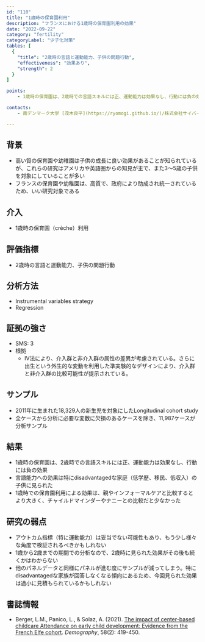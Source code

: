 ```yaml
---
id: "110"
title: "1歳時の保育園利用"
description: "フランスにおける1歳時の保育園利用の効果"
date: "2022-09-22"
category: "fertility"
categoryLabel: "少子化対策"
tables: [
  {
    "title": "2歳時の言語と運動能力、子供の問題行動",
    "effectiveness": "効果あり",
    "strength": 2
  }
]

points:
    - 1歳時の保育園は、2歳時での言語スキルには正、運動能力は効果なし、行動には負の効果

contacts:
    - 南デンマーク大学 [茂木良平](https://ryomogi.github.io/)/株式会社サイバーエージェント経済学社会実装チーム

---
```


## 背景
- 高い質の保育園や幼稚園は子供の成長に良い効果があることが知られているが、これらの研究はアメリカや英語圏からの知見が主で、また3～5歳の子供を対象にしていることが多い
- フランスの保育園や幼稚園は、高質で、政府により助成され統一されているため、いい研究対象である



## 介入
- 1歳時の保育園（crèche）利用

## 評価指標
- 2歳時の言語と運動能力、子供の問題行動

## 分析方法
- Instrumental variables strategy
- Regression

## 証拠の強さ
- SMS: 3
- 根拠 
  - IV法により、介入群と非介入群の属性の差異が考慮されている。さらに出生という外生的な変動を利用した準実験的なデザインにより、介入群と非介入群の比較可能性が提示されている。

## サンプル
- 2011年に生まれた18,329人の新生児を対象にしたLongitudinal cohort study
- 全ケースから分析に必要な変数に欠損のあるケースを除き、11,987ケースが分析サンプル



## 結果
- 1歳時の保育園は、2歳時での言語スキルには正、運動能力は効果なし、行動には負の効果
- 言語能力への効果は特にdisadvantagedな家庭（低学歴、移民、低収入）の子供に見られた
- 1歳時での保育園利用による効果は、親やインフォーマルケアと比較するとより大きく、チャイルドマインダーやナニーとの比較だと少なかった


## 研究の弱点
- アウトカム指標（特に運動能力）は妥当でない可能性もあり、もう少し様々な角度で検証されるべきかもしれない
- 1歳から2歳までの期間での分析なので、2歳時に見られた効果がその後も続くかはわからない
- 他のパネルデータと同様にパネルが進む度にサンプルが減ってしまう。特にdisadvantagedな家族が回答しなくなる傾向にあるため、今回見られた効果は過小に見積もられているかもしれない

## 書誌情報
- Berger, L.M., Panico, L., & Solaz, A. (2021). [The impact of center-based childcare Attendance on early child development: Evidence from the French Elfe cohort](https://read.dukeupress.edu/demography/article/58/2/419/168404/The-Impact-of-Center-Based-Childcare-Attendance-on?searchresult=1). *Demography*, 58(2): 419-450.